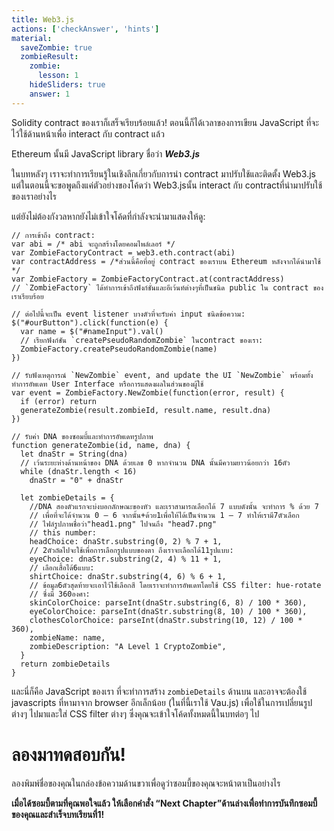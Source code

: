 ```yaml
---
title: Web3.js
actions: ['checkAnswer', 'hints']
material:
  saveZombie: true
  zombieResult:
    zombie:
      lesson: 1
    hideSliders: true
    answer: 1
---
```


Solidity contract ของเราก็เสร็จเรียบร้อยแล้ว! ตอนนี้ก็ได้เวลาของการเขียน JavaScript ที่จะไว้ใช้ด้านหน้าเพื่อ interact กับ contract แล้ว

Ethereum นั้นมี JavaScript library  ชื่อว่า **_Web3.js_**

ในบทหลังๆ เราจะทำการเรียนรู้ในเชิงลึกเกี่ยวกับการนำ contract มาปรับใช้และติดตั้ง Web3.js แต่ในตอนนี้จะขอพูดถึงแค่ตัวอย่างของโค้ดว่า Web3.jsนั้น interact กับ contractที่นำมาปรับใช้ของเราอย่างไร 

แต่ยังไม่ต้องกังวลหากยังไม่เข้าใจโค้ดที่กำลังจะนำมาแสดงให้ดู:

```
// การเข้าถึง contract:
var abi = /* abi จะถูกสร้างโดยคอมไพล์เลอร์ */
var ZombieFactoryContract = web3.eth.contract(abi)
var contractAddress = /*ส่วนนี้คือที่อยู่ contract ของเราบน Ethereum หลังจากได้นำมาใช้ */
var ZombieFactory = ZombieFactoryContract.at(contractAddress)
// `ZombieFactory` ได้ทำการเข้าถึงฟังก์ชั่นและอีเว้นท์ต่างๆที่เป็นชนิด public ใน contract ของเราเรียบร้อย

// ต่อไปนี้จะเป็น event listener บางตัวที่จะรับค่า input ชนิดข้อความ:
$("#ourButton").click(function(e) {
  var name = $("#nameInput").val()
  // เรียกฟังก์ชัน `createPseudoRandomZombie` ในcontract ของเรา:
  ZombieFactory.createPseudoRandomZombie(name)
})

// รับฟังเหตุการณ์ `NewZombie` event, and update the UI `NewZombie` พร้อมทั้งทำการอัพเดท User Interface หรือการแสดงผลในส่วนของผู้ใช้
var event = ZombieFactory.NewZombie(function(error, result) {
  if (error) return
  generateZombie(result.zombieId, result.name, result.dna)
})

// รับค่า DNA ของซอมบี้และทำการอัพเดทรูปภาพ
function generateZombie(id, name, dna) {
  let dnaStr = String(dna)
  // เว้นระยะห่างด้านหน้าของ DNA ด้วยเลข 0 หากจำนวน DNA นั้นมีความยาวน้อยกว่า 16ตัว
  while (dnaStr.length < 16)
    dnaStr = "0" + dnaStr

  let zombieDetails = {
    //DNA สองตัวแรกจะบ่งบอกลักษณะของหัว และเราสามารถเลือกได้ 7 แบบดังนั้น จะทำการ % ด้วย 7 
    // เพื่อที่จะได้จำนวน 0 – 6 จากนั้น+ด้วย1เพื่อให้ได้เป็นจำนวน 1 – 7 ทำให้เรามี7ตัวเลือก
    // ไฟล์รูปภาพชื่อว่า"head1.png" ไปจนถึง "head7.png" 
    // this number:
    headChoice: dnaStr.substring(0, 2) % 7 + 1,
    // 2ตัวถัดไปจะใช้เพื่อการเลือกรูปแบบของตา ถึงเราจะเลือกได้11รูปแบบ:
    eyeChoice: dnaStr.substring(2, 4) % 11 + 1,
    // เลือกเสื้อได้6แบบ:
    shirtChoice: dnaStr.substring(4, 6) % 6 + 1,
    // ข้อมูล6ตัวสุดท้ายจะเอาไว้ใช้เลือกสี โดยเราจะทำการอัพเดทโดยใช้ CSS filter: hue-rotate
    // ซึ่งมี 360องศา:
    skinColorChoice: parseInt(dnaStr.substring(6, 8) / 100 * 360),
    eyeColorChoice: parseInt(dnaStr.substring(8, 10) / 100 * 360),
    clothesColorChoice: parseInt(dnaStr.substring(10, 12) / 100 * 360),
    zombieName: name,
    zombieDescription: "A Level 1 CryptoZombie",
  }
  return zombieDetails
}
```

และนี่ก็คือ JavaScript ของเรา ที่จะทำการสร้าง `zombieDetails` ด้านบน และอาจจะต้องใช้ javascripts ที่หามาจาก browser อีกเล็กน้อย (ในที่นี้เราใช้ Vau.js) เพื่อใช้ในการเปลี่ยนรูปต่างๆ ไปมาและใส่ CSS filter ต่างๆ ซึ่งคุณจะเข้าใจโค้ดทั้งหมดนี้ในบทต่อๆ ไป

# ลองมาทดสอบกัน!

ลองพิมพ์ชื่อของคุณในกล่องข้อความด้านขวาเพื่อดูว่าซอมบี้ของคุณจะหน้าตาเป็นอย่างไร

**เมื่อได้ซอมบี้ตามที่คุณพอใจแล้ว ให้เลือกคำสั่ง “Next Chapter”ด้านล่างเพื่อทำการบันทึกซอมบี้ของคุณและสำเร็จบทเรียนที่1!**
